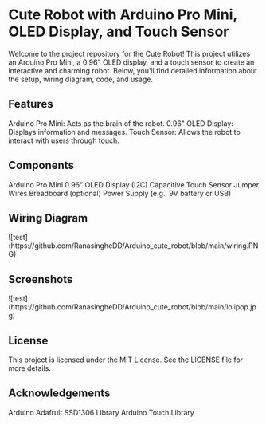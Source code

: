 <h1>Cute Robot with Arduino Pro Mini, OLED Display, and Touch Sensor</h1>
Welcome to the project repository for the Cute Robot! This project utilizes an Arduino Pro Mini, a 0.96" OLED display, and a touch sensor to create an interactive and charming robot. Below, you'll find detailed information about the setup, wiring diagram, code, and usage.

<h2>Features</h2>
Arduino Pro Mini: Acts as the brain of the robot.
0.96" OLED Display: Displays information and messages.
Touch Sensor: Allows the robot to interact with users through touch.
<h2>Components</h2>
Arduino Pro Mini
0.96" OLED Display (I2C)
Capacitive Touch Sensor
Jumper Wires
Breadboard (optional)
Power Supply (e.g., 9V battery or USB)

<h2>Wiring Diagram</h2>
![test](https://github.com/RanasingheDD/Arduino_cute_robot/blob/main/wiring.PNG)


<h2>Screenshots</h2>
![test](https://github.com/RanasingheDD/Arduino_cute_robot/blob/main/lolipop.jpg)

<h2>License</h2>
This project is licensed under the MIT License. See the LICENSE file for more details.

<h2>Acknowledgements</h2>
Arduino
Adafruit SSD1306 Library
Arduino Touch Library

